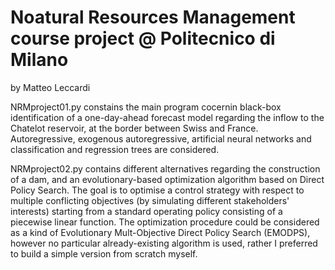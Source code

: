 # Noatural Resources Management course project @ Politecnico di Milano
by Matteo Leccardi

NRMproject01.py constains the main program cocernin black-box identification of a one-day-ahead forecast model regarding the inflow to the Chatelot reservoir, at the border between Swiss and France. Autoregressive, exogenous autoregressive, artificial neural networks and classification and regression trees are considered.

NRMproject02.py contains different alternatives regarding the construction of a dam, and an evolutionary-based optimization algorithm based on Direct Policy Search. The goal is to optimise a control strategy with respect to multiple conflicting objectives (by simulating different stakeholders' interests) starting from a standard operating policy consisting of a piecewise linear function.
The optimization procedure could be considered as a kind of Evolutionary Mult-Objective Direct Policy Search (EMODPS), however no particular already-existing algorithm is used, rather I preferred to build a simple version from scratch myself.
